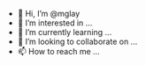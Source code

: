 - 👋 Hi, I’m @mglay
- 👀 I’m interested in ...
- 🌱 I’m currently learning ...
- 💞️ I’m looking to collaborate on ...
- 📫 How to reach me ...

<!---
mglay/mglay is a ✨ special ✨ repository because its `README.md` (this file) appears on your GitHub profile.
You can click the Preview link to take a look at your changes.
--->
